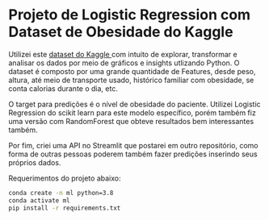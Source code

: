 # Projeto de Logistic Regression com Dataset de Obesidade do Kaggle

Utilizei este [dataset do Kaggle
](https://www.kaggle.com/datasets/fatemehmehrparvar/obesity-levels/data) com intuito de explorar, transformar e analisar os dados por meio de gráficos e insights utlizando Python.
O dataset é composto por uma grande quantidade de Features, desde peso, altura, até meio de transporte usado, histórico familiar com obesidade, se conta calorias durante o dia, etc.

O target para predições é o nível de obesidade do paciente. Utilizei Logistic Regression do scikit learn para este modelo específico, porém também fiz uma versão com RandomForest que obteve resultados bem interessantes também.

Por fim, criei uma API no Streamlit que postarei em outro repositório, como forma de outras pessoas poderem também fazer predições inserindo seus próprios dados.

Requerimentos do projeto abaixo:

```bash
conda create -n ml python=3.8
conda activate ml
pip install -r requirements.txt
```
